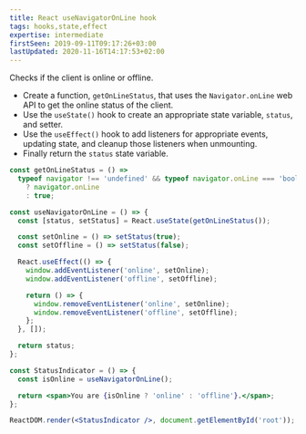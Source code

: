 ```yaml
---
title: React useNavigatorOnLine hook
tags: hooks,state,effect
expertise: intermediate
firstSeen: 2019-09-11T09:17:26+03:00
lastUpdated: 2020-11-16T14:17:53+02:00
---
```


Checks if the client is online or offline.

- Create a function, `getOnLineStatus`, that uses the `Navigator.onLine` web API to get the online status of the client.
- Use the `useState()` hook to create an appropriate state variable, `status`, and setter.
- Use the `useEffect()` hook to add listeners for appropriate events, updating state, and cleanup those listeners when unmounting.
- Finally return the `status` state variable.

```jsx
const getOnLineStatus = () =>
  typeof navigator !== 'undefined' && typeof navigator.onLine === 'boolean'
    ? navigator.onLine
    : true;

const useNavigatorOnLine = () => {
  const [status, setStatus] = React.useState(getOnLineStatus());

  const setOnline = () => setStatus(true);
  const setOffline = () => setStatus(false);

  React.useEffect(() => {
    window.addEventListener('online', setOnline);
    window.addEventListener('offline', setOffline);

    return () => {
      window.removeEventListener('online', setOnline);
      window.removeEventListener('offline', setOffline);
    };
  }, []);

  return status;
};
```

```jsx
const StatusIndicator = () => {
  const isOnline = useNavigatorOnLine();

  return <span>You are {isOnline ? 'online' : 'offline'}.</span>;
};

ReactDOM.render(<StatusIndicator />, document.getElementById('root'));
```

